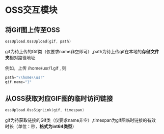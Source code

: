 # OSS交互模块

## 将Gif图上传至OSS

```go
ossUpload.OssUpload(gif, path)
```

gif为待上传的Gif类（仅要求name非空即可）,path为待上传gif在本地的**存储文件夹**相对路径地址

例如，上传 /home/usr/1.gif , 则
```go
path="\\home\\usr"
gif.name="1"
```

## 从OSS获取对应GIF图的临时访问链接

```go
ossUpload.OssSignLink(gif, timespan)
```

gif为待获取链接的Gif类（仅要求name非空）,timespan为gif图临时链接的有效时长（单位：秒，**格式为int64类型**）